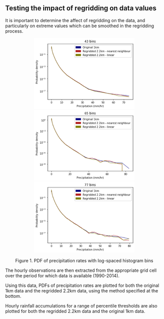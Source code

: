 ## Testing the impact of regridding on data values 

It is important to determine the affect of regridding on the data, and particularly on extreme values which can be smoothed in the regridding process.  

<p align="center">
  <img src="Figs/log_discrete_histogram_43bins.png" width="320" />
  <img src="Figs/log_discrete_histogram_65bins.png" width="320" />
    <img src="Figs/log_discrete_histogram_77bins.png" width="320" />  
</p>
<p align="center"> Figure 1. PDF of precipitation rates with log-spaced histogram bins  <p align="center">


The hourly observations are then extracted from the appropriate grid cell over the period for which data is available (1990-2014).   

Using this data, PDFs of precipitation rates are plotted for both the original 1km data and the regridded 2.2km data, using the method specified at the bottom. 

Hourly rainfall accumulations for a range of percentile thresholds are also plotted for both the regridded 2.2km data and the original 1km data.
